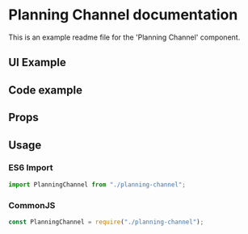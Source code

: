 # Planning Channel documentation

This is an example readme file for the 'Planning Channel' component.

## UI Example

<!-- STORY -->

## Code example

<!-- SOURCE -->

## Props

<!-- PROPS -->

## Usage

### ES6 Import

```js
import PlanningChannel from "./planning-channel";
```

### CommonJS

```js
const PlanningChannel = require("./planning-channel");
```
